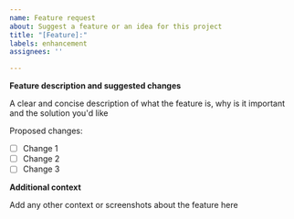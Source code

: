 ```yaml
---
name: Feature request
about: Suggest a feature or an idea for this project
title: "[Feature]:"
labels: enhancement
assignees: ''

---
```


**Feature description and suggested changes**

A clear and concise description of what the feature is, why is it important and the solution you'd like

Proposed changes:

- [ ] Change 1
- [ ] Change 2
- [ ] Change 3

**Additional context**

Add any other context or screenshots about the feature here

